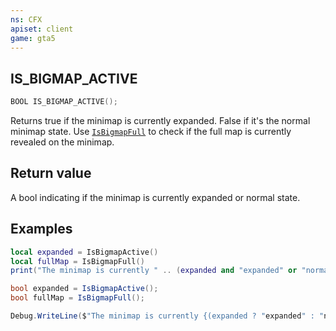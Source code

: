 ```yaml
---
ns: CFX
apiset: client
game: gta5
---
```

## IS_BIGMAP_ACTIVE

```c
BOOL IS_BIGMAP_ACTIVE();
```

Returns true if the minimap is currently expanded. False if it's the normal minimap state.
Use [`IsBigmapFull`](#_0x66EE14B2) to check if the full map is currently revealed on the minimap.


## Return value
A bool indicating if the minimap is currently expanded or normal state.

## Examples
```lua
local expanded = IsBigmapActive()
local fullMap = IsBigmapFull()
print("The minimap is currently " .. (expanded and "expanded" or "normal size") .. " and the full map is currently " .. (fullMap and "revealed" or "not revealed") .. ".")
```
```cs
bool expanded = IsBigmapActive();
bool fullMap = IsBigmapFull();

Debug.WriteLine($"The minimap is currently {(expanded ? "expanded" : "normal size")} and the full map is currently {(fullMap ? "revealed" : "not revealed")}.");
```
